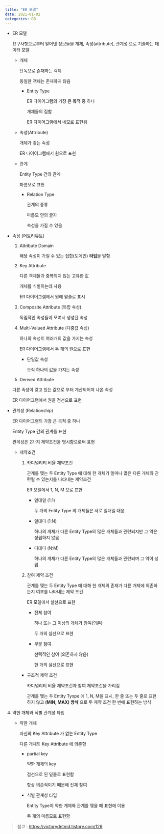 ```yaml
---
title: "ER 모델"
date: 2021-01-02
categories: DB
---
```


- ER 모델

  요구사항으로부터 얻어낸 정보들을 개체, 속성(attribute), 관계성 으로 기술하는 데이터 모델

  - 개체

    단독으로 존재하는 객체

    동일한 객체는 존재하지 않음

    - Entity Type

      ER 다이어그램의 가장 큰 목적 중 하나

      개체들의 집합

      ER 다이어그램에서 네모로 표현됨

  - 속성(Attribute)

    개체가 갖는 속성

    ER 다이어그램에서 원으로 표현

  - 관계

    Entity Type 간의 관계

    마름모로 표현

    - Relation Type

      관계의 종류

      마름모 안의 글자

      속성을 가질 수 있음

- 속성 (어트리뷰트)

  1. Attribute Domain

     해당 속성이 가질 수 있는 집합(도메인) **타입**을 말함

  2. Key Attribute

     다른 객체들과 중복되지 않는 고유한 값

     개체를 식별하는데 사용

     ER 다이어그램에서 원에 밑줄로 표시

  3. Composite Attribute (복합 속성)

     독립적인 속성들이 모여서 생성된 속성

  4. Multi-Valued Attribute (다중값 속성)

     하나의 속성이 여러개의 값을 가지는 속성

     ER 다이어그램에서 두 개의 원으로 표현

     - 단일값 속성

       오직 하나의 값을 가지는 속성

  5. Derived Attribute

  다른 속성이 갖고 있는 값으로 부터 계산되어져 나온 속성

  ER 다이어그램에서 원을 점선으로 표현

- 관계성 (Relationship)

  ER 다이어그램의 가장 큰 목적 중 하나

  Entity Type 간의 관계를 표현

  관계성은 2가지 제약조건을 명시함으로써 표현

  - 제약조건

    1. 카디널리티 비율 제약조건

       관계를 맺는 두 Entity Type 에 대해 한 개체가 얼마나 많은 다른 개체와 관련될 수 있는지를 나타내는 제약조건

       ER 모델에서 1, N, M 으로 표현

       - 일대일 (1:1)

         두 개의 Entity Type 의 개체들은 서로 일대일 대응

       - 일대다 (1:N)

         하나의 개체가 다른 Entity Type의 많은 개체들과 관련되지만 그 역은 성립하지 않음

       - 다대다 (N:M)

         하나의 개체가 다른 Entity Type의 많은 개체들과 관련되며 그 역이 성립

    2. 참여 제약 조건

       관계를 맺는 두 Entity Type 에 대해 한 개체의 존재가 다른 개체에 의존하는지 여부를 나타내는 제약 조건

       ER 모델에서 실선으로 표현

       - 전체 참여

         하나 또는 그 이상의 개체가 참여(의존)

         두 개의 실선으로 표현

       - 부분 참여

         선택적인 참여 (의존하지 않음)

         한 개의 실선으로 표현

    - 구조적 제약 조건

      카디널리티 비율 제약조건과 참여 제약조건을 가리킴

      관계를 맺는 두 Entity Tyope 에 1, N, M을 표시, 한 줄 또는 두 줄로 표현하지 않고 **(MIN, MAX) 방식** 으로 두 제약 조건 한 번에 표현하는 방식

4. 약한 개체와 식별 관계성 타입

   - 약한 개체

     자신의 Key Attribute 가 없는 Entity Type

     다른 개체의 Key Attribute 에 의존함

     - partial key

       약한 개체의 key

       점선으로 된 밑줄로 표현함

       항상 의존적이기 때문에 전체 참여

     - 식별 관계성 타입

       Entity Type이 약한 개체와 관계를 맺을 때 표현에 이용

       두 개의 마름모로 표현함

> 참고 : https://victorydntmd.tistory.com/126
